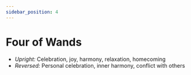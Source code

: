 ```yaml
---
sidebar_position: 4
---
```


# Four of Wands

- *Upright:* Celebration, joy, harmony, relaxation, homecoming
- *Reversed:* Personal celebration, inner harmony, conflict with others